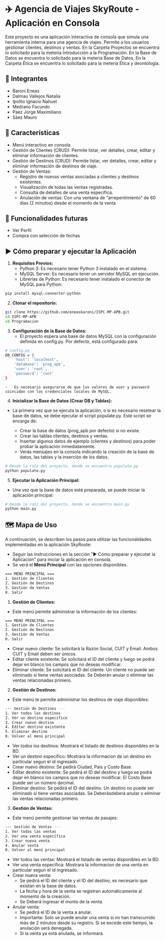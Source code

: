 # ✈️ Agencia de Viajes SkyRoute - Aplicación en Consola

Este proyecto es una aplicación interactiva de consola que simula una herramienta interna para una agencia de viajes. Permite a los usuarios gestionar clientes, destinos y ventas.
En la Carpeta Proyectos se encuentra lo solicitado para la meteria Introducción a la Programación.
En la Base de Datos se encuentra lo solicitado para la meteria Base de Datos.
En la Carpeta Ética se encuentra lo solicitado para la meteria Ética y deontología.

## 👥 Integrantes

-   Baroni Eneas
-   Dalmau Vallejos Natalia
-   Ipolito Ignacio Nahuel
-   Medrano Facundo
-   Paez Jorge Maximiliano
-   Sáez Mauro

## 🚀 Características

-   Menú interactivo en consola
-   Gestión de Clientes (CRUD): Permite listar, ver detalles, crear, editar y eliminar información de clientes.
-   Gestión de Destinos (CRUD): Permite listar, ver detalles, crear, editar y eliminar información de destinos de viaje.
-   Gestión de Ventas:
    -   Registro de nuevas ventas asociadas a clientes y destinos existentes.
    -   Visualización de todas las ventas registradas.
    -   Consulta de detalles de una venta específica.
    -   Anulación de ventas: Con una ventana de "arrepentimiento" de 60 días (2 minutos) desde el momento de la venta

## 🔧 Funcionalidades futuras

-   Ver Perfil
-   Compra con selección de fechas

## ▶️ Cómo preparar y ejecutar la Aplicación

1.  **Requisitos Previos:**
    -   Python 3: Es necesario tener Python 3 instalado en el sistema.
    -   MySQL Server: Es necesario tener un servidor MySQL en ejecución.
    -   Librerías de Python: Es necesario tener instalado el conector de MySQL para Python:

```bash
pip install mysql-connector-python
```

2.  **Clonar el repositorio:**

```bash
git clone https://github.com/eneasbaroni/ISPC-MP-APB.git
cd ISPC-MP-APB
cd Programacion
```

3.  **Configuración de la Base de Datos:**
    -   El proyecto espera una base de datos MySQL con la configuración definida en config.py. Por defecto, está configurado para:

```bash
# config.py
DB_CONFIG = {
    'host': 'localhost',
    'database': 'prog_apb',
    'user': 'root',
    'password': 'root'
}
```

    -   Es necesario asegurarse de que los valores de user y password coincidan con las credenciales locales de MySQL.

4.  **Inicializar la Base de Datos (Crear DB y Tablas):**

-   La primera vez que se ejecuta la aplicación, o si es necesario resetear la base de datos, se debe ejecutar el script populate.py. Este script se encarga de:

    -   Crear la base de datos (prog_apb por defecto) si no existe.
    -   Crear las tablas clientes, destinos y ventas.
    -   Insertar algunos datos de ejemplo (clientes y destinos) para poder probar la aplicación inmediatamente.
    -   Verás mensajes en la consola indicando la creación de la base de datos, las tablas y la inserción de los datos.

```bash
# Desde la raíz del proyecto, donde se encuentra populate.py
python populate.py
```

5.  **Ejecutar la Aplicación Principal:**

-   Una vez que la base de datos esté preparada, se puede iniciar la aplicación principal:

```bash
# Desde la raíz del proyecto, donde se encuentra main.py
python main.py
```

## 🗺️ Mapa de Uso

A continuación, se describen los pasos para utilizar las funcionalidades implementadas en la aplicación SkyRoute:

-   Seguir las instrucciones en la sección "▶️ Cómo preparar y ejecutar la Aplicación" para iniciar la aplicación en consola.
-   Se verá el **Menú Principal** con las opciones disponibles.

```bash
=== MENÚ PRINCIPAL ===
1. Gestión de Clientes
2. Gestión de Destinos
3. Gestión de Ventas
0. Salir
```

1.  **Gestión de Clientes:**

-   Este menú permite administrar la información de los clientes:

```bash
=== MENÚ PRINCIPAL ===
1. Gestión de Clientes
2. Gestión de Destinos
3. Gestión de Ventas
0. Salir
```

-   Crear nuevo cliente: Se solicitará la Razón Social, CUIT y Email. Ambos CUIT y Email deben ser únicos.
-   Editar cliente existente: Se solicitará el ID del cliente y luego se podrá dejar en blanco los campos que no deseas modificar.
-   Eliminar cliente: Se solicitará el ID del cliente. Un cliente no puede ser eliminado si tiene ventas asociadas. Se Deberán anular o eliminar las ventas relacionadas primero.

2.  **Gestión de Destinos:**

-   Este menú te permite administrar los destinos de viaje disponibles:

```bash
--- Gestión de Destinos ---
1. Ver todos los destinos
2. Ver un destino específico
3. Crear nuevo destino
4. Editar destino existente
5. Eliminar destino
0. Volver al menú principal
```

-   Ver todos los destinos: Mostrará el listado de destinos disponibles en la BD.
-   Ver un destino específico: Mostrara la informacion de un destino en particular segun el id ingresado.
-   Crear nuevo destino: Se pedirá Ciudad, País y Costo Base.
-   Editar destino existente: Se pedirá el ID del destino y luego se podrá dejar en blanco los campos que no deseas modificar. El Costo Base puede ser un número decimal.
-   Eliminar destino: Se pedirá el ID del destino. Un destino no puede ser eliminado si tiene ventas asociadas. Se Deberásdeberá anular o eliminar las ventas relacionadas primero.

3.  **Gestión de Ventas:**

-   Este menú permite gestionar las ventas de pasajes:

```bash
--- Gestión de Ventas ---
1. Ver todas las ventas
2. Ver una venta específica
3. Crear nueva venta
4. Anular venta
0. Volver al menú principal
```

-   Ver todos las ventas: Mostrará el listado de ventas disponibles en la BD.
-   Ver una venta específica: Mostrara la informacion de una venta en particular segun el id ingresado.
-   Crear nueva venta:
    -   Se pedirá el ID del cliente y el ID del destino, es necesario que existan en la base de datos.
    -   La fecha y hora de la venta se registran automáticamente al momento de la creación.
    -   Se Deberá ingresar el monto de la venta.
-   Anular venta:
    -   Se pedirá el ID de la venta a anular.
    -   Importante: Solo se puede anular una venta si no han transcurrido más de 2 minutos desde su registro. Si se excede este tiempo, la anulación será denegada.
    -   Si la venta ya está anulada, se informará.
